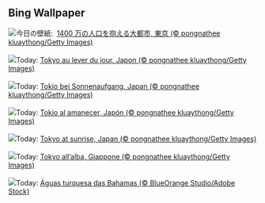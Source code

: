 ## Bing Wallpaper
![](https://www.bing.com/th?id=OHR.TokyoSunrise_JA-JP8418771987_UHD.jpg&w=1000)今日の壁紙: &nbsp;[1400 万の人口を抱える大都市, 東京 (© pongnathee kluaythong/Getty Images)](https://www.bing.com/th?id=OHR.TokyoSunrise_JA-JP8418771987_UHD.jpg)
<br><br/>
![](https://www.bing.com/th?id=OHR.TokyoSunrise_FR-FR0485662273_UHD.jpg&w=1000)Today: [Tokyo au lever du jour, Japon (© pongnathee kluaythong/Getty Images)](https://www.bing.com/th?id=OHR.TokyoSunrise_FR-FR0485662273_UHD.jpg)
<br><br/>
![](https://www.bing.com/th?id=OHR.TokyoSunrise_DE-DE6224327686_UHD.jpg&w=1000)Today: [Tokio bei Sonnenaufgang, Japan (© pongnathee kluaythong/Getty Images)](https://www.bing.com/th?id=OHR.TokyoSunrise_DE-DE6224327686_UHD.jpg)
<br><br/>
![](https://www.bing.com/th?id=OHR.TokyoSunrise_ES-ES5285423958_UHD.jpg&w=1000)Today: [Tokio al amanecer, Japón (© pongnathee kluaythong/Getty Images)](https://www.bing.com/th?id=OHR.TokyoSunrise_ES-ES5285423958_UHD.jpg)
<br><br/>
![](https://www.bing.com/th?id=OHR.TokyoSunrise_EN-GB4800034136_UHD.jpg&w=1000)Today: [Tokyo at sunrise, Japan (© pongnathee kluaythong/Getty Images)](https://www.bing.com/th?id=OHR.TokyoSunrise_EN-GB4800034136_UHD.jpg)
<br><br/>
![](https://www.bing.com/th?id=OHR.TokyoSunrise_IT-IT6877517307_UHD.jpg&w=1000)Today: [Tokyo all’alba, Giappone (© pongnathee kluaythong/Getty Images)](https://www.bing.com/th?id=OHR.TokyoSunrise_IT-IT6877517307_UHD.jpg)
<br><br/>
![](https://www.bing.com/th?id=OHR.BahamaBlues_PT-BR4354630844_UHD.jpg&w=1000)Today: [Águas turquesa das Bahamas (© BlueOrange Studio/Adobe Stock)](https://www.bing.com/th?id=OHR.BahamaBlues_PT-BR4354630844_UHD.jpg)
<br><br/>
